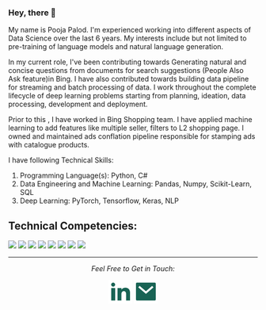 ### Hey, there 👋
My name is Pooja Palod. I'm experienced working into different aspects of Data Science over the last 6 years. My interests include but not limited to pre-training of language models and natural language generation. 

In my current role, I've been contributing towards Generating natural and concise questions from documents for search suggestions (People Also Ask feature)in Bing. I have also contributed towards building data pipeline for streaming and batch processing of data. I work throughout the complete lifecycle of deep learning problems starting from planning, ideation, data processing, development and deployment.

Prior to this , I have worked in Bing Shopping team. I have applied machine learning to add features like multiple seller, filters to L2 shopping page. I owned and maintained ads conflation pipeline responsible for stamping ads with catalogue products.

I have following Technical Skills:
 1. Programming Language(s): Python, C#
 2. Data Engineering and Machine Learning: Pandas, Numpy, Scikit-Learn, SQL
 3. Deep Learning: PyTorch, Tensorflow, Keras, NLP

## Technical Competencies:
![](https://img.shields.io/badge/Deep%20Learning-TensorFlow-orange)
![](https://img.shields.io/badge/Deep%20Learning-PyTorch-orange)
![](https://img.shields.io/badge/Deep%20Learning-NLP-orange)
![](https://img.shields.io/badge/Machine%20Learning-scikit--learn-orange)
![](https://img.shields.io/badge/Machine%20Learning-numpy-orange)
![](https://img.shields.io/badge/Machine%20Learning-pandas-orange)
![](https://img.shields.io/badge/Code-Python-orange)
![](https://img.shields.io/badge/Tools-Git-orange)



<hr>
<p align="center">
  <i>Feel Free to Get in Touch:</i>

  <p align="center">
    <a href="https://www.linkedin.com/in/poojapalod/" alt="Linkedin"><img src="https://raw.githubusercontent.com//Pooja-Palod/Pooja-Palod/master/img/linkedin-fill.svg"></a>
    <a href="mailto:pooja93palod@gmail.com" alt="Contact me"><img src="https://raw.githubusercontent.com//Pooja-Palod//Pooja-Palod/master/img/mail-fill.svg"></a>
  </p>

</p>

